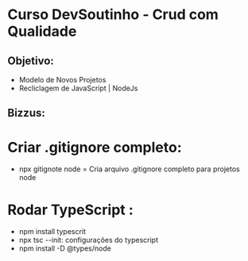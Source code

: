 
# Curso DevSoutinho - Crud com Qualidade

## Objetivo: 
  - Modelo de Novos Projetos
  - Recliclagem de JavaScript | NodeJs



## Bizzus: 
 # Criar .gitignore completo:
   - npx gitignote node = Cria arquivo .gitignore completo para projetos node
 # Rodar TypeScript :
   - npm install typescrit
   - npx tsc --init: configurações do typescript
   - npm install -D @types/node